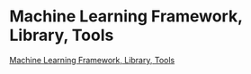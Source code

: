 # Machine Learning Framework, Library, Tools

[Machine Learning Framework, Library, Tools](https://docs.google.com/spreadsheets/d/e/2PACX-1vRDBsF3sb-PGIRuoBcPFPvpdF6lujUFDLU3BsaX6hh1Al_4998Xabn7zWsbQ42_kym-NRXsUGIM_iNd/pubhtml?gid=1422467600&single=true)
